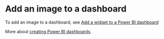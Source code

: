 ﻿<properties
   pageTitle="Add an image to a dashboard"
   description="Add an image to a dashboard."
   services="powerbi"
   documentationCenter=""
   authors="mihart"
   manager="mblythe"
   editor=""
   tags=""/>

<tags
   ms.service="powerbi"
   ms.devlang="NA"
   ms.topic="article"
   ms.tgt_pltfrm="NA"
   ms.workload="powerbi"
   ms.date="03/22/2016"
   ms.author="mihart"/>

# Add an image to a dashboard

To add an image to a dashboard, see [Add a widget to a Power BI dashboard](powerbi-service-add-a-widget-to-a-dashboard.md)

More about [creating Power BI dashboards](powerbi-service-create-a-dashboard.md).

